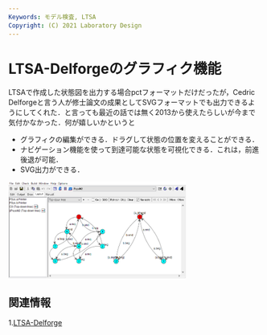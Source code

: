 ```yaml
---
Keywords: モデル検査, LTSA  
Copyright: (C) 2021 Laboratory Design  
---
```


# LTSA-Delforgeのグラフィク機能  
LTSAで作成した状態図を出力する場合pctフォーマットだけだったが，Cedric Delforgeと言う人が修士論文の成果としてSVGフォーマットでも出力できるようにしてくれた．と言っても最近の話では無く2013から使えたらしいが今まで気付かなかった．何が嬉しいかというと

- グラフィクの編集ができる．ドラグして状態の位置を変えることができる．  
- ナビゲーション機能を使って到達可能な状態を可視化できる．これは，前進後退が可能．  
- SVG出力ができる．

<img src="Cap.png" title="Delforge" width=70%>  

## 関連情報  
1.[LTSA-Delforge](https://lvl.info.ucl.ac.be/Tools/LTSADelforge)  
